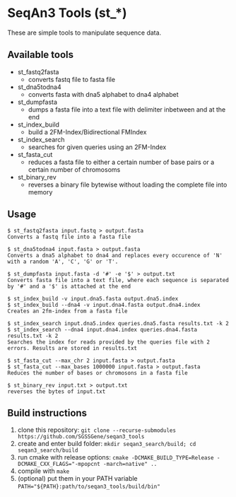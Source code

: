 # SeqAn3 Tools (st_*)

These are simple tools to manipulate sequence data.

## Available tools
  - st_fastq2fasta
    - converts fastq file to fasta file
  - st_dna5todna4
    - converts fasta with dna5 alphabet to dna4 alphabet
  - st_dumpfasta
    - dumps a fasta file into a text file with delimiter inbetween and at the end
  - st_index_build
    - build a 2FM-Index/Bidirectional FMIndex
  - st_index_search
    - searches for given queries using an 2FM-Index
  - st_fasta_cut
    - reduces a fasta file to either a certain number of base pairs or a certain number of chromosoms
  - st_binary_rev
    - reverses a binary file bytewise without loading the complete file into memory

## Usage
    $ st_fastq2fasta input.fastq > output.fasta
    Converts a fastq file into a fasta file

    $ st_dna5todna4 input.fasta > output.fasta
    Converts a dna5 alphabet to dna4 and replaces every occurence of 'N' with a random 'A', 'C', 'G' or 'T'.

    $ st_dumpfasta input.fasta -d '#' -e '$' > output.txt
    Converts fasta file into a text file, where each sequence is separated by '#' and a '$' is attached at the end

    $ st_index_build -v input.dna5.fasta output.dna5.index
    $ st_index_build --dna4 -v input.dna4.fasta output.dna4.index
    Creates an 2fm-index from a fasta file

    $ st_index_search input.dna5.index queries.dna5.fasta results.txt -k 2
    $ st_index_search --dna4 input.dna4.index queries.dna4.fasta results.txt -k 2
    Searches the index for reads provided by the queries file with 2 errors. Results are stored in results.txt

    $ st_fasta_cut --max_chr 2 input.fasta > output.fasta
    $ st_fasta_cut --max_bases 1000000 input.fasta > output.fasta
    Reduces the number of bases or chromosons in a fasta file

    $ st_binary_rev input.txt > output.txt
    reverses the bytes of input.txt



## Build instructions
  1. clone this repository: `git clone --recurse-submodules https://github.com/SGSSGene/seqan3_tools`
  2. create and enter build folder: `mkdir seqan3_search/build; cd seqan3_search/build`
  3. run cmake with release options: `cmake -DCMAKE_BUILD_TYPE=Release -DCMAKE_CXX_FLAGS="-mpopcnt -march=native" ..`
  4. compile with `make`
  5. (optional) put them in your PATH variable `PATH="${PATH}:path/to/seqan3_tools/build/bin"`
